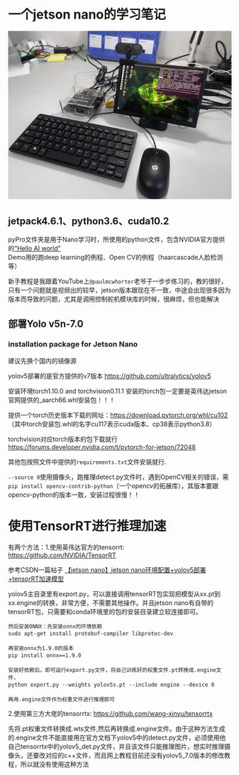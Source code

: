 # 一个jetson nano的学习笔记
![05997baa47284889a0313a1da31b135.jpg](https://github.com/cccp421/Jetson-Nano/blob/main/05997baa47284889a0313a1da31b135.jpg)
## jetpack4.6.1、python3.6、cuda10.2
pyPro文件夹是用于Nano学习时，所使用的python文件，包含NVIDIA官方提供的[“Hello AI world”](https://github.com/dusty-nv/jetson-inference#training)  
Demo用的跑deep learning的例程、Open CV的例程（haarcascade人脸检测等）

新手教程是我跟着YouTube上`@paulmcwhorter`老爷子一步步练习的，教的很好，只有一个问题就是视频出的较早，jetson版本跟现在不一致，中途会出现很多因为版本而导致的问题，尤其是调用控制舵机模块库的时候，很麻烦，但也能解决

## 部署Yolo v5n-7.0
### installation package for Jetson Nano

建议先换个国内的镜像源

yolov5部署的是官方提供的v7版本
 https://github.com/ultralytics/yolov5 

安装环境torch1.10.0 and torchvision0.11.1
安装的torch包一定要是英伟达jetson官网提供的_aarch66.whl安装包！！！

提供一个torch历史版本下载的网址：https://download.pytorch.org/whl/cu102 （其中torch安装包.whl的名字cu117表示cuda版本、cp38表示python3.8）

torchvision对应torch版本的包下载就行
https://forums.developer.nvidia.com/t/pytorch-for-jetson/72048

其他包按照文件中提供的`requirements.txt`文件安装就行.

`--source 0`使用摄像头，跑推理detect.py文件时，遇到OpenCV相关的错误，需`pip install opencv-contrib-python`（一个opencv的拓展库），其版本要跟opencv-python的版本一致，安装过程很慢！！

# 使用TensorRT进行推理加速
有两个方法：1.使用英伟达官方的tensorrt: https://github.com/NVIDIA/TensorRT

参考CSDN一篇帖子 [【jetson nano】jetson nano环境配置+yolov5部署+tensorRT加速模型](https://blog.csdn.net/weixin_46007139/article/details/129597153?ops_request_misc=&request_id=&biz_id=102&utm_term=jetson%20nano%20yolov5%20%20&utm_medium=distribute.pc_search_result.none-task-blog-2~all~sobaiduweb~default-1-129597153.142^v96^pc_search_result_base7&spm=1018.2226.3001.4187) 

yolov5主目录里有export.py，可以直接调用tensorRT包实现把模型从xx.pt到xx.engine的转换，非常方便，不需要其他操作。并且jetson nano有自带的tensorRT包，只需要和conda环境里的包的安装目录建立软连接即可。
    
    然后安装ONNX：先安装onnx的环境依赖
    sudo apt-get install protobuf-compiler libprotoc-dev
    
    再安装onnx为1.9.0的版本
    pip install onnx==1.9.0

    安装好依赖后，即可运行export.py文件，将自己训练好的权重文件.pt转换成.engine文件，
    python export.py --weights yolov5s.pt --include engine --device 0 

    再用.engine文件作为权重文件进行推理即可

2.使用第三方大佬的tensorrtx: https://github.com/wang-xinyu/tensorrtx 

先将.pt权重文件转换成.wts文件,然后再转换成.engine文件。由于这种方法生成的.engine文件不能直接用在官方文档下yolov5中的detect.py文件，必须使用他自己tensorrtx中的yolov5_det.py文件，并且该文件只能推理图片，想实时推理摄像头，还要改对应的c++文件，而且网上教程目前还没有yolov5_7.0版本的修改教程，所以就没有使用这种方法
